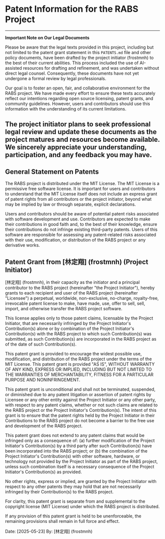 # Patent Information for the RABS Project

---
**Important Note on Our Legal Documents**

Please be aware that the legal texts provided in this project,
including but not limited to the patent grant statement in this
`PATENTS.md` file and other policy documents, have been drafted by
the project initiator (frostmnh) to the best of their current
abilities. This process included the use of AI-assisted resources
for drafting and refinement, and was undertaken without direct
legal counsel. Consequently, these documents have not yet undergone
a formal review by legal professionals.

Our goal is to foster an open, fair, and collaborative environment
for the RABS project. We have made every effort to ensure these
texts accurately reflect our intentions regarding open source
licensing, patent grants, and community guidelines. However, users
and contributors should use this information with the understanding
of its current limitations.

The project initiator plans to seek professional legal review and
update these documents as the project matures and resources become
available. We sincerely appreciate your understanding, participation,
and any feedback you may have.
---

## General Statement on Patents

The RABS project is distributed under the MIT License. The MIT
License is a permissive free software license. It is important for
users and contributors to understand that the MIT License itself
does not include an express grant of patent rights from all
contributors or the project initiator, beyond what may be implied
by law or through separate, explicit declarations.

Users and contributors should be aware of potential patent risks
associated with software development and use. Contributors are
expected to make their contributions in good faith and, to the best
of their knowledge, ensure their contributions do not infringe
existing third-party patents. Users of this software are
responsible for assessing any patent-related risks associated
with their use, modification, or distribution of the RABS project
or any derivative works.

## Patent Grant from [林定翔] (frostmnh) (Project Initiator)

[林定翔] (frostmnh), in their capacity as the initiator and a
principal contributor to the RABS project (hereinafter "the Project
Initiator"), hereby grants to each recipient and user of the RABS
project (hereinafter "Licensee") a perpetual, worldwide,
non-exclusive, no-charge, royalty-free, irrevocable patent license
to make, have made, use, offer to sell, sell, import, and
otherwise transfer the RABS project software.

This license applies only to those patent claims, licensable by the
Project Initiator, that are necessarily infringed by the Project
Initiator's Contribution(s) alone or by combination of the Project
Initiator's Contribution(s) with the RABS project to which such
Contribution(s) was submitted, as such Contribution(s) are
incorporated in the RABS project as of the date of such
Contribution(s).

This patent grant is provided to encourage the widest possible use,
modification, and distribution of the RABS project under the terms
of the MIT License. This patent grant is provided "AS IS", WITHOUT
WARRANTY OF ANY KIND, EXPRESS OR IMPLIED, INCLUDING BUT NOT LIMITED
TO THE WARRANTIES OF MERCHANTABILITY, FITNESS FOR A PARTICULAR
PURPOSE AND NONINFRINGEMENT.

This patent grant is unconditional and shall not be terminated,
suspended, or diminished due to any patent litigation or assertion
of patent rights by Licensee or any other entity against the
Project Initiator or any other party, with respect to any patent
claims, whether or not such claims are related to the RABS project
or the Project Initiator's Contribution(s). The intent of this
grant is to ensure that the patent rights held by the Project
Initiator in their Contributions to the RABS project do not become
a barrier to the free use and development of the RABS project.

This patent grant does not extend to any patent claims that would
be infringed only as a consequence of:
(a) further modification of the Project Initiator's Contribution(s)
    by a third party after such Contribution(s) have been
    incorporated into the RABS project; or
(b) the combination of the Project Initiator's Contribution(s)
    with other software, hardware, or technology not provided by
    the Project Initiator as part of the RABS project, unless such
    combination itself is a necessary consequence of the Project
    Initiator's Contribution(s) as provided.

No other rights, express or implied, are granted by the Project
Initiator with respect to any other patents they may hold that are
not necessarily infringed by their Contribution(s) to the RABS
project.

For clarity, this patent grant is separate from and supplemental to
the copyright license (MIT License) under which the RABS project
is distributed.

If any provision of this patent grant is held to be unenforceable,
the remaining provisions shall remain in full force and effect.

Date: [2025-05-23]
By: [林定翔] (frostmnh)
